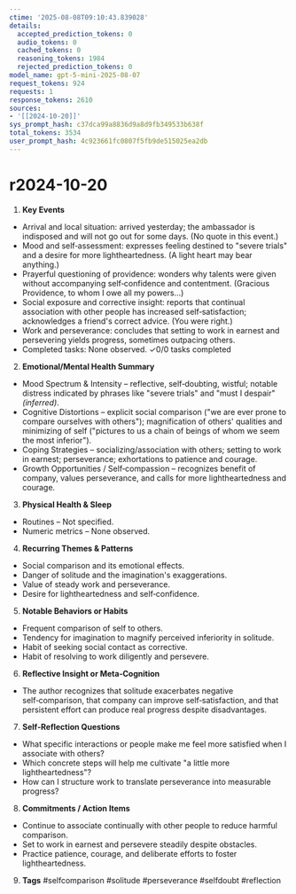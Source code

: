 ```yaml
---
ctime: '2025-08-08T09:10:43.839028'
details:
  accepted_prediction_tokens: 0
  audio_tokens: 0
  cached_tokens: 0
  reasoning_tokens: 1984
  rejected_prediction_tokens: 0
model_name: gpt-5-mini-2025-08-07
request_tokens: 924
requests: 1
response_tokens: 2610
sources:
- '[[2024-10-20]]'
sys_prompt_hash: c37dca99a8836d9a8d9fb349533b638f
total_tokens: 3534
user_prompt_hash: 4c923661fc0807f5fb9de515025ea2db
---
```

# r2024-10-20

1. **Key Events**
- Arrival and local situation: arrived yesterday; the ambassador is indisposed and will not go out for some days. (No quote in this event.)
- Mood and self‑assessment: expresses feeling destined to "severe trials" and a desire for more lightheartedness. (A light heart may bear anything.)
- Prayerful questioning of providence: wonders why talents were given without accompanying self‑confidence and contentment. (Gracious Providence, to whom I owe all my powers...)
- Social exposure and corrective insight: reports that continual association with other people has increased self‑satisfaction; acknowledges a friend's correct advice. (You were right.)
- Work and perseverance: concludes that setting to work in earnest and persevering yields progress, sometimes outpacing others.
- Completed tasks: None observed.
✓0/0 tasks completed

2. **Emotional/Mental Health Summary**
- Mood Spectrum & Intensity – reflective, self‑doubting, wistful; notable distress indicated by phrases like "severe trials" and "must I despair" *(inferred)*.
- Cognitive Distortions – explicit social comparison ("we are ever prone to compare ourselves with others"); magnification of others' qualities and minimizing of self ("pictures to us a chain of beings of whom we seem the most inferior").
- Coping Strategies – socializing/association with others; setting to work in earnest; perseverance; exhortations to patience and courage.
- Growth Opportunities / Self‑compassion – recognizes benefit of company, values perseverance, and calls for more lightheartedness and courage.

3. **Physical Health & Sleep**
- Routines – Not specified.
- Numeric metrics – None observed.

4. **Recurring Themes & Patterns**
- Social comparison and its emotional effects.
- Danger of solitude and the imagination's exaggerations.
- Value of steady work and perseverance.
- Desire for lightheartedness and self‑confidence.

5. **Notable Behaviors or Habits**
- Frequent comparison of self to others.
- Tendency for imagination to magnify perceived inferiority in solitude.
- Habit of seeking social contact as corrective.
- Habit of resolving to work diligently and persevere.

6. **Reflective Insight or Meta‑Cognition**
- The author recognizes that solitude exacerbates negative self‑comparison, that company can improve self‑satisfaction, and that persistent effort can produce real progress despite disadvantages.

7. **Self‑Reflection Questions**
- What specific interactions or people make me feel more satisfied when I associate with others?
- Which concrete steps will help me cultivate "a little more lightheartedness"?
- How can I structure work to translate perseverance into measurable progress?

8. **Commitments / Action Items**
- Continue to associate continually with other people to reduce harmful comparison.
- Set to work in earnest and persevere steadily despite obstacles.
- Practice patience, courage, and deliberate efforts to foster lightheartedness.

9. **Tags**
#selfcomparison #solitude #perseverance #selfdoubt #reflection